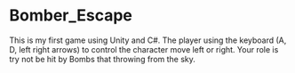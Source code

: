 # Bomber_Escape
This is my first game using Unity and C#. The player using the keyboard (A, D, left right arrows) to control the character move left or right.
Your role is try not be hit by Bombs that throwing from the sky. 
